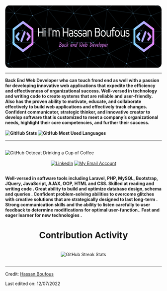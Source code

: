 <div>
    <p align="center">
     <a href="https://github.com/hassanboufous"><img width="100%" height="200px" src="./mygithub-header.png" /></a></p> <hr>
    <strong >             Back End Web Developer who can touch frond end as well with a passion for developing innovative web applications that expedite the efficiency and effectiveness of organizational success. Well-versed in technology and writing code to create systems that are reliable and user-friendly. Also has the proven ability to motivate, educate, and collaborate effectively to build web applications and effectively track changes. Confident communicator, strategic thinker, and innovative creator to develop software that is customized to meet a company’s organizational needs, highlight their core competencies, and further their success.<br><br>
          <img src="https://github-readme-stats.vercel.app/api?username=hassanboufous&title_color=6FDA44&text_color=FFFFFF&show_icons=true&icon_color=6FDA44&include_all_commits=true&count_private=true&theme=dark" alt="GitHub Stats" width="900px" /> <img src="https://github-readme-stats.vercel.app/api/top-langs?username=hassanboufous&layout=compact&title_color=6FDA44&text_color=FFFFFF&theme=dark" alt="GitHub Most Used Languages"  width="900px"/>
        <br></strong><hr><br>
    <div>
        <img src="https://raw.githubusercontent.com/engsahaly/engsahaly/main/code.gif" alt="GitHub Octocat Drinking a Cup of Coffee" height="400px" width="100%">
    </div>
    <br>
    <div align=center>
        <a href="https://www.linkedin.com/in/hassan-boufous/"><img src="https://img.shields.io/badge/Linkedin-0077b5?style=flat&logo=linkedin" alt="LinkedIn" /></a>
        <a href="mailto:mrhassanboufous@outlook.com"><img src="https://img.shields.io/badge/Email-My%20Email%20Address-orange" alt="My Email Account" /></a>
    </div>
    <div align=left>
        <br>
        <p>
            <strong>
                Well-versed in software tools including Laravel, PHP, MySQL, Bootstrap, JQuery, JavaScript, AJAX, OOP, HTML and CSS. Skilled at reading and writing code . Great ability to build and optimize database design, schema and queries . Confident problem-solving abilities to overcome glitches with creative solutions that are strategically designed to last long-term . Strong communication skills and the ability to listen carefully to user feedback to determine modifications for optimal user-function.. Fast and eager learner for new technologies . 
            </strong>
        </p>
    </div>
    <div align=center>
        <h1>Contribution Activity</h1>
        <br>
        <img src="https://github-readme-streak-stats.herokuapp.com/?user=hassanboufous&theme=dark&date_format=j%20M%5B%20Y%5D&currStreakLabel=6FDA44&fire=6FDA44&ring=6FDA44" alt="GitHub Streak Stats" height="200" />
        <br>
        <br>
    </div>
</div>

------

Credit: [Hassan Boufous](https://github.com/engsahaly)

Last edited on: 12/07/2022
